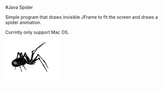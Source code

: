 #Java Spider

Simple program that draws invisible JFrame to fit the screen and draws a spider animation.

Currntly only support Mac OS.

![Spider](images/spider.gif)
